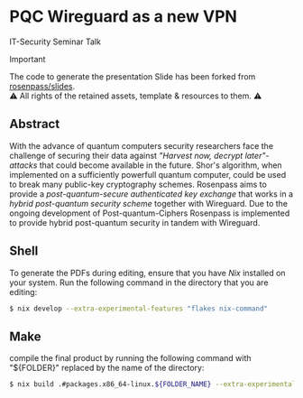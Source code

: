 # PQC Wireguard as a new VPN
IT-Security Seminar Talk

> [!IMPORTANT]
> The code to generate the presentation Slide has been forked from [rosenpass/slides](https://github.com/rosenpass/slides). \
> ⚠️ All rights of the retained assets, template & resources to them. ⚠️

## Abstract
With the advance of quantum computers security researchers face the challenge of securing their data against *"Harvest now, decrypt later"-attacks* that could become available in the future. Shor's algorithm, when implemented on a sufficiently powerfull quantum computer, could be used to break many public-key cryptography schemes. Rosenpass aims to provide a *post-quantum-secure authenticated key exchange* that works in a *hybrid post-quantum security scheme* together with Wireguard. Due to the ongoing development of Post-quantum-Ciphers Rosenpass is implemented to provide hybrid post-quantum security in tandem with Wireguard.


## Shell
To generate the PDFs during editing, ensure that you have *Nix* installed on your system.
Run the following command in the directory that you are editing:
```sh
$ nix develop --extra-experimental-features "flakes nix-command"
```

## Make
compile the final product by running the following command with "${FOLDER}" replaced by the name of the directory:
```sh
$ nix build .#packages.x86_64-linux.${FOLDER_NAME} --extra-experimental-features "flakes nix-command"
```
